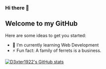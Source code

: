 ### Hi there 👋
## Welcome to my GitHub
<!--
**D3xter1922/D3xter1922** is a ✨ _special_ ✨ repository because its `README.md` (this file) appears on your GitHub profile.
-->
Here are some ideas to get you started:

- 🌱 I’m currently learning Web Development
- ⚡ Fun fact: A family of ferrets is a business.

[![D3xter1922's GitHub stats](https://github-readme-stats.vercel.app/api?username=D3xter1922)](https://github.com/anuraghazra/github-readme-stats)
